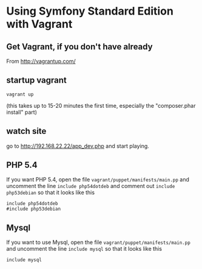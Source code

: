 # Using Symfony Standard Edition with Vagrant

## Get Vagrant, if you don't have already

From http://vagrantup.com/


## startup vagrant

    vagrant up

(this takes up to 15-20 minutes the first time, especially the "composer.phar install" part)

## watch site

go to http://192.168.22.22/app_dev.php and start playing.

## PHP 5.4

If you want PHP 5.4, open the file `vagrant/puppet/manifests/main.pp` and uncomment the line
`include php54dotdeb` and comment out `include php53debian` so that it looks like this

````
include php54dotdeb
#include php53debian
````

## Mysql

If you want to use Mysql, open the file `vagrant/puppet/manifests/main.pp` and uncomment the line
`include mysql` so that it looks like this

````
include mysql
````

